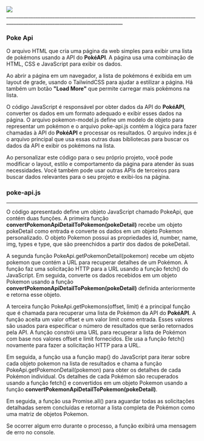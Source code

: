 
<img src="https://github.com/VitorSMaia/PokeDEX/blob/master/assets/img/pokedex.gif"/>
______________________________________________________________________________________________________________________________

### Poke Api <br>

O arquivo HTML que cria uma página da web simples para exibir uma lista de pokémons usando a API do **PokéAPI**. A página usa uma combinação de HTML, CSS e JavaScript para exibir os dados.



Ao abrir a página em um navegador, a lista de pokémons é exibida em um layout de grade, usando o TailwindCSS para ajudar a estilizar a página. Há também um botão **"Load More"** que permite carregar mais pokémons na lista.

O código JavaScript é responsável por obter dados da API do **PokéAPI**, converter os dados em um formato adequado e exibir esses dados na página. O arquivo pokemon-model.js define um modelo de objeto para representar um pokémon e o arquivo poke-api.js contém a lógica para fazer chamadas à API do **PokéAPI** e processar os resultados. O arquivo index.js é o arquivo principal que usa essas outras duas bibliotecas para buscar os dados da API e exibir os pokémons na lista.

Ao personalizar este código para o seu próprio projeto, você pode modificar o layout, estilo e comportamento da página para atender às suas necessidades. Você também pode usar outras APIs de terceiros para buscar dados relevantes para o seu projeto e exibi-los na página.

### poke-api.js

______________________________________

O código apresentado define um objeto JavaScript chamado PokeApi, que contém duas funções. A primeira função **convertPokemonApiDetailToPokemon(pokeDetail)** recebe um objeto pokeDetail como entrada e converte os dados em um objeto Pokemon personalizado. O objeto Pokemon possui as propriedades id, number, name, img, types e type, que são preenchidos a partir dos dados de pokeDetail.

A segunda função PokeApi.getPokemonDetail(pokemon) recebe um objeto pokemon que contém a URL para recuperar detalhes de um Pokémon. A função faz uma solicitação HTTP para a URL usando a função fetch() do JavaScript. Em seguida, converte os dados recebidos em um objeto Pokemon usando a função **convertPokemonApiDetailToPokemon(pokeDetail)** definida anteriormente e retorna esse objeto.

A terceira função PokeApi.getPokemons(offset, limit) é a principal função que é chamada para recuperar uma lista de Pokémon da API do **PokéAPI**. A função aceita um valor offset e um valor limit como entrada. Esses valores são usados para especificar o número de resultados que serão retornados pela API. A função constrói uma URL para recuperar a lista de Pokémon com base nos valores offset e limit fornecidos. Ele usa a função fetch() novamente para fazer a solicitação HTTP para a URL.

Em seguida, a função usa a função map() do JavaScript para iterar sobre cada objeto pokemon na lista de resultados e chama a função PokeApi.getPokemonDetail(pokemon) para obter os detalhes de cada Pokémon individual. Os detalhes de cada Pokémon são recuperados usando a função fetch() e convertidos em um objeto Pokemon usando a função **convertPokemonApiDetailToPokemon(pokeDetail)**.

Em seguida, a função usa Promise.all() para aguardar todas as solicitações detalhadas serem concluídas e retornar a lista completa de Pokémon como uma matriz de objetos Pokemon.

Se ocorrer algum erro durante o processo, a função exibirá uma mensagem de erro no console.
